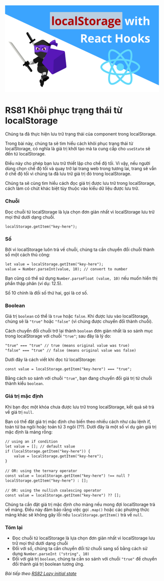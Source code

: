 ![Create-HTML-1](images/localStorage.png) 

# RS81 Khôi phục trạng thái từ localStorage

Chúng ta đã thực hiện lưu trữ trạng thái của component trong localStorage.

Trong bài này, chúng ta sẽ tìm hiểu cách khôi phục trạng thái từ localStorage, có nghĩa là giá trị khởi tạo mà ta cung cấp cho `useState` sẽ đến từ localStorage.

Điều này cho phép bạn lưu trữ thiết lập cho chế độ tối. Vì vậy, nếu người dùng chọn chế độ tối và quay trở lại trang web trong tương lai, trang sẽ vẫn ở chế độ tối vì chúng ta đã lưu trữ giá trị đó trong localStorage.

Chúng ta sẽ cùng tìm hiểu cách đọc giá trị được lưu trữ trong localStorage, cách làm có chút khác biệt tùy thuộc vào kiểu dữ liệu được lưu trữ.

### Chuỗi

Đọc chuỗi từ localStorage là lựa chọn đơn giản nhất vì localStorage lưu trữ mọi thứ dưới dạng chuỗi.

```
localStorage.getItem("key-here");
```

### Số

Bởi vì localStorage luôn trả về chuỗi, chúng ta cần chuyển đổi chuỗi thành số một cách thủ công:

```
let value = localStorage.getItem("key-here");
value = Number.parseInt(value, 10); // convert to number
```

Bạn cũng có thể sử dụng `Number.parseFloat (value, 10)` nếu muốn hiển thị phần thập phân (ví dụ: 12.5).

Số 10 chính là đối số thứ hai, gọi là cơ số.

### Boolean

Giá trị `boolean` có thể là `true` hoặc `false`. Khi được lưu vào localStorage, chúng sẽ là `"true"` hoặc `"false"` (vì chúng được chuyển đổi thành chuỗi).

Cách chuyển đổi chuỗi trở lại thành `boolean` đơn giản nhất là so sánh mục trong localStorage với chuỗi `"true"`; sau đây là lý do:

```
"true" === "true" // true (means original value was true)
"false" === "true" // false (means original value was false)
```

Dưới đây là cách viết khi đọc từ localStorage:

```
const value = localStorage.getItem("key-here") === "true";
```

Bằng cách so sánh với chuỗi `"true"`, bạn đang chuyển đổi giá trị từ chuỗi thành kiểu `boolean`.

### Giá trị mặc định

Khi bạn đọc một khóa chưa được lưu trữ trong localStorage, kết quả sẽ trả về giá trị `null`.

Bạn có thể đặt giá trị mặc định cho biến theo nhiều cách như câu lệnh if, toán tử ba ngôi hoặc toán tử 3 ngôi (??). Dưới đây là một số ví dụ gán giá trị mặc định là mảng rỗng:

```
// using an if condition
let value = []; // default value
if (localStorage.getItem("key-here")) {
    value = localStorage.getItem("key-here");
}

// OR: using the ternary operator
const value = localStorage.getItem("key-here") !== null ? localStorage.getItem("key-here") : [];

// OR: using the nullish coalescing operator
const value = localStorage.getItem("key-here") ?? [];
```

Chúng ta cần đặt giá trị mặc định cho mảng nếu mong đợi localStorage trả về mảng. Điều này đảm bảo rằng việc gọi `.map()` hoặc các phương thức mảng khác sẽ không gây lỗi nếu `localStorage.getItem()` trả về `null`.

### Tóm lại

- Đọc chuỗi từ localStorage là lựa chọn đơn giản nhất vì localStorage lưu trữ mọi thứ dưới dạng chuỗi
- Đối với số, chúng ta cần chuyển đổi từ chuỗi sang số bằng cách sử dụng `Number.parseInt ("string", 10)`
- Đối với giá trị `boolean`, chúng ta cần so sánh với chuỗi `"true"` để  chuyển đổi thành giá trị boolean tương ứng.


*Bài tiếp theo [RS82 Lazy initial state](/lesson/session/session_82_localStorage_lazy_state.md)*